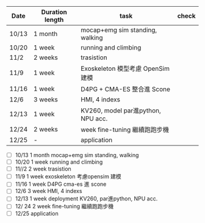 | Date  | Duration length | task                              | check |
| ----- | --------------- | --------------------------------- | ----- |
| 10/13 | 1 month         | mocap+emg sim standing, walking   |       |
| 10/20 | 1 week          | running and climbing              |       |
| 11/2  | 2 weeks         | trasistion                        |       |
| 11/9  | 1 week          | Exoskeleton 模型考慮 OpenSim 建模       |       |
| 11/16 | 1 week          | D4PG + CMA-ES 整合進 Scone           |       |
| 12/6  | 3 weeks         | HMI, 4 indexs                     |       |
| 12/13 | 1 week          | KV260, model par進python, NPU acc. |       |
| 12/24 | 2 weeks         | week fine-tuning 繼續跑跑步機           |       |
| 12/25 | -               | application                       |       |


- [ ] 10/13 1 month mocap+emg sim standing, walking
- [ ] 10/20 1 week running and climbing
- [ ] 11//2 2 week trasistion
- [ ] 11/9 1 week exoskeleton 考慮opensim 建模
- [ ] 11/16 1 week D4PG cma-es 進 scone
- [ ] 12/6 3 week HMI, 4 indexs
- [ ] 12/13 1 week deployment KV260, par進python, NPU acc.
- [ ] 12/ 24 2 week fine-tuning 繼續跑跑步機
- [ ] 12/25 application